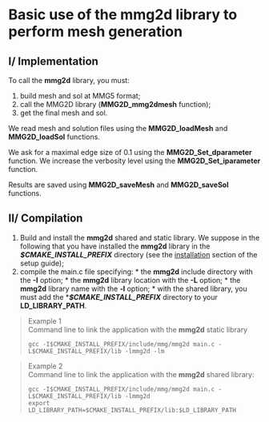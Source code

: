 # Basic use of the **mmg2d** library to perform mesh generation

## I/ Implementation
To call the **mmg2d** library, you must:  
  1. build mesh and sol at MMG5 format;
  2. call the MMG2D library (**MMG2D_mmg2dmesh** function);
  3. get the final mesh and sol.

  We read mesh and solution files using the **MMG2D_loadMesh** and **MMG2D_loadSol** functions.

  We ask for a maximal edge size of 0.1 using the **MMG2D_Set_dparameter** function.
  We increase the verbosity level using the **MMG2D_Set_iparameter** function.

  Results are saved using **MMG2D_saveMesh** and **MMG2D_saveSol** functions.


## II/ Compilation
  1. Build and install the **mmg2d** shared and static library. We suppose in the following that you have installed the **mmg2d** library in the **_$CMAKE_INSTALL_PREFIX_** directory (see the [installation](https://github.com/MmgTools/Mmg/wiki/Setup-guide#iii-installation) section of the setup guide);
  2. compile the main.c file specifying:
    * the **mmg2d** include directory with the **-I** option;
    * the **mmg2d** library location with the **-L** option;
    * the **mmg2d** library name with the **-l** option;
    * with the shared library, you must add the ***_$CMAKE_INSTALL_PREFIX_** directory to your **LD_LIBRARY_PATH**.

> Example 1  
>  Command line to link the application with the **mmg2d** static library
> ```Shell
> gcc -I$CMAKE_INSTALL_PREFIX/include/mmg/mmg2d main.c -L$CMAKE_INSTALL_PREFIX/lib -lmmg2d -lm
> ```

> Example 2  
>  Command line to link the application with the **mmg2d** shared library:  
> ```Shell
> gcc -I$CMAKE_INSTALL_PREFIX/include/mmg/mmg2d main.c -L$CMAKE_INSTALL_PREFIX/lib -lmmg2d
> export LD_LIBRARY_PATH=$CMAKE_INSTALL_PREFIX/lib:$LD_LIBRARY_PATH
> ```
